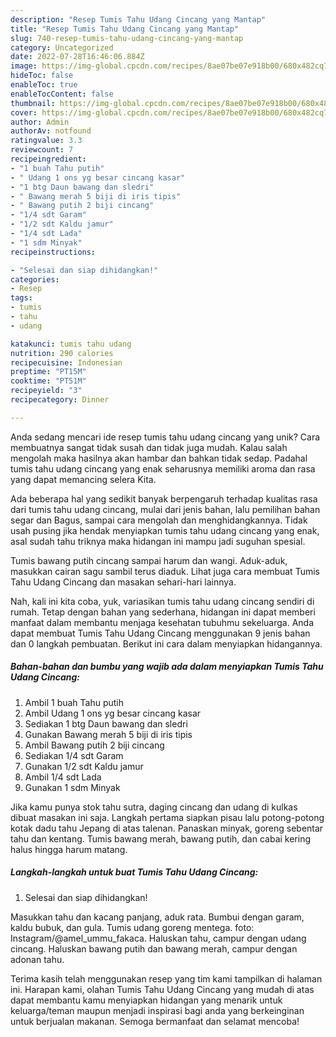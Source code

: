 ```yaml
---
description: "Resep Tumis Tahu Udang Cincang yang Mantap"
title: "Resep Tumis Tahu Udang Cincang yang Mantap"
slug: 740-resep-tumis-tahu-udang-cincang-yang-mantap
category: Uncategorized
date: 2022-07-28T16:46:06.884Z
image: https://img-global.cpcdn.com/recipes/8ae07be07e918b00/680x482cq70/tumis-tahu-udang-cincang-foto-resep-utama.jpg
hideToc: false
enableToc: true
enableTocContent: false
thumbnail: https://img-global.cpcdn.com/recipes/8ae07be07e918b00/680x482cq70/tumis-tahu-udang-cincang-foto-resep-utama.jpg
cover: https://img-global.cpcdn.com/recipes/8ae07be07e918b00/680x482cq70/tumis-tahu-udang-cincang-foto-resep-utama.jpg
author: Admin
authorAv: notfound
ratingvalue: 3.3
reviewcount: 7
recipeingredient:
- "1 buah Tahu putih"
- " Udang 1 ons yg besar cincang kasar"
- "1 btg Daun bawang dan sledri"
- " Bawang merah 5 biji di iris tipis"
- " Bawang putih 2 biji cincang"
- "1/4 sdt Garam"
- "1/2 sdt Kaldu jamur"
- "1/4 sdt Lada"
- "1 sdm Minyak"
recipeinstructions:

- "Selesai dan siap dihidangkan!"
categories:
- Resep
tags:
- tumis
- tahu
- udang

katakunci: tumis tahu udang 
nutrition: 290 calories
recipecuisine: Indonesian
preptime: "PT15M"
cooktime: "PT51M"
recipeyield: "3"
recipecategory: Dinner

---
```





Anda sedang mencari ide resep tumis tahu udang cincang yang unik? Cara membuatnya sangat tidak susah dan tidak juga mudah. Kalau salah mengolah maka hasilnya akan hambar dan bahkan tidak sedap. Padahal tumis tahu udang cincang yang enak seharusnya memiliki aroma dan rasa yang dapat memancing selera Kita.





Ada beberapa hal yang sedikit banyak berpengaruh terhadap kualitas rasa dari tumis tahu udang cincang, mulai dari jenis bahan, lalu pemilihan bahan segar dan Bagus, sampai cara mengolah dan menghidangkannya. Tidak usah pusing jika hendak menyiapkan tumis tahu udang cincang yang enak,      asal sudah tahu triknya maka hidangan ini mampu jadi suguhan spesial.














Tumis bawang putih cincang sampai harum dan wangi. Aduk-aduk, masukkan cairan sagu sambil terus diaduk. Lihat juga cara membuat Tumis Tahu Udang Cincang dan masakan sehari-hari lainnya.






Nah, kali ini kita coba, yuk, variasikan tumis tahu udang cincang sendiri di rumah. Tetap dengan bahan yang sederhana, hidangan ini dapat memberi manfaat dalam membantu menjaga kesehatan tubuhmu sekeluarga. Anda dapat membuat Tumis Tahu Udang Cincang menggunakan 9 jenis bahan dan 0 langkah pembuatan. Berikut ini cara dalam menyiapkan hidangannya.

<!--inarticleads1-->

##### Bahan-bahan dan bumbu yang wajib ada dalam menyiapkan Tumis Tahu Udang Cincang:

1. Ambil 1 buah Tahu putih
1. Ambil  Udang 1 ons yg besar cincang kasar
1. Sediakan 1 btg Daun bawang dan sledri
1. Gunakan  Bawang merah 5 biji di iris tipis
1. Ambil  Bawang putih 2 biji cincang
1. Sediakan 1/4 sdt Garam
1. Gunakan 1/2 sdt Kaldu jamur
1. Ambil 1/4 sdt Lada
1. Gunakan 1 sdm Minyak


Jika kamu punya stok tahu sutra, daging cincang dan udang di kulkas dibuat masakan ini saja. Langkah pertama siapkan pisau lalu potong-potong kotak dadu tahu Jepang di atas talenan. Panaskan minyak, goreng sebentar tahu dan kentang. Tumis bawang merah, bawang putih, dan cabai kering halus hingga harum matang. 

<!--inarticleads2-->

##### Langkah-langkah untuk buat Tumis Tahu Udang Cincang:


1. Selesai dan siap dihidangkan!

Masukkan tahu dan kacang panjang, aduk rata. Bumbui dengan garam, kaldu bubuk, dan gula. Tumis udang goreng mentega. foto: Instagram/@amel_ummu_fakaca. Haluskan tahu, campur dengan udang cincang. Haluskan bawang putih dan bawang merah, campur dengan adonan tahu. 

Terima kasih telah menggunakan resep yang tim kami tampilkan di halaman ini. Harapan kami, olahan Tumis Tahu Udang Cincang yang mudah di atas dapat membantu kamu menyiapkan hidangan yang menarik untuk keluarga/teman maupun menjadi inspirasi bagi anda yang berkeinginan untuk berjualan makanan. Semoga bermanfaat dan selamat mencoba!
